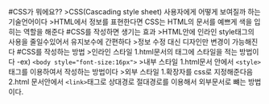 #CSS가 뭐에요??
    >CSS(Cascading style sheet) 사용자에게 어떻게 보여질까 하는 기술언어이다
    >HTML에서 정보를 표현한다면 CSS는 HTML의 문서를 예쁘게 색을 입히는 역할을 해준다
#CSS를 작성하면 생기는 효과
    >HTML안에 인라인 style태그의 사용을 줄일수있어서 유지보수에 간편하다
    >정보 수정 대신 디자인만 변경이 가능해진다
#CSS를 작성하는 방법
    >인라인 스타일
    1.html문서의 태그에 스타일을 적는 방법이다
    -ex) ```<body style="font-size:16px">```
    >내부 스타일
    1.html문서 안에서 ```<style>```태그를 이용하여서 작성하는 방법이다
    >외부 스타일
    1.확장자를 css로 지정해준다음 
    2.html 문서안에서 ```<link>```태그로 상대경로 절대경로를 이용해서 외부문서로 뺴는 방법이다.